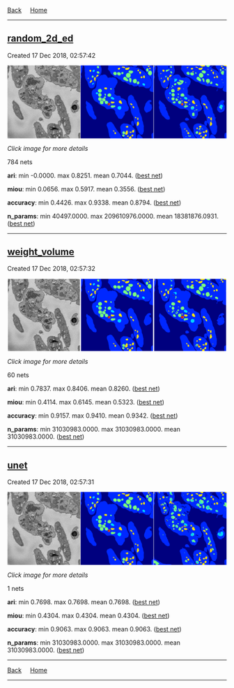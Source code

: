 
[Back](..)&nbsp;&nbsp;&nbsp;&nbsp;&nbsp;[Home](https://leapmanlab.github.io/snapshots)

---

<div class="summary"><a href="random_2d_ed"><h2>random_2d_ed</h2></a><p>Created 17 Dec 2018, 02:57:42
</p><a href="random_2d_ed"><img src="random_2d_ed/1210/67/1/media/summary.png" align="center"></a><p><i>Click image for more details</i>
</p></div>

784 nets

**ari**: min -0.0000. max 0.8251. mean 0.7044.  ([best net](random_2d_ed/1216/39/1))

**miou**: min 0.0656. max 0.5917. mean 0.3556.  ([best net](random_2d_ed/1210/67/1))

**accuracy**: min 0.4426. max 0.9338. mean 0.8794.  ([best net](random_2d_ed/1210/31/0))

**n_params**: min 40497.0000. max 209610976.0000. mean 18381876.0931.  ([best net](random_2d_ed/1210/46/0))

---

<div class="summary"><a href="weight_volume"><h2>weight_volume</h2></a><p>Created 17 Dec 2018, 02:57:32
</p><a href="weight_volume"><img src="weight_volume/1210/001/1/media/summary.png" align="center"></a><p><i>Click image for more details</i>
</p></div>

60 nets

**ari**: min 0.7837. max 0.8406. mean 0.8260.  ([best net](weight_volume/1210/001/1))

**miou**: min 0.4114. max 0.6145. mean 0.5323.  ([best net](weight_volume/1210/001/1))

**accuracy**: min 0.9157. max 0.9410. mean 0.9342.  ([best net](weight_volume/1210/001/1))

**n_params**: min 31030983.0000. max 31030983.0000. mean 31030983.0000.  ([best net](weight_volume/1210/0/0))

---

<div class="summary"><a href="unet"><h2>unet</h2></a><p>Created 17 Dec 2018, 02:57:31
</p><a href="unet"><img src="unet/1212/0/media/summary.png" align="center"></a><p><i>Click image for more details</i>
</p></div>

1 nets

**ari**: min 0.7698. max 0.7698. mean 0.7698.  ([best net](unet/1212/0))

**miou**: min 0.4304. max 0.4304. mean 0.4304.  ([best net](unet/1212/0))

**accuracy**: min 0.9063. max 0.9063. mean 0.9063.  ([best net](unet/1212/0))

**n_params**: min 31030983.0000. max 31030983.0000. mean 31030983.0000.  ([best net](unet/1212/0))

---

[Back](..)&nbsp;&nbsp;&nbsp;&nbsp;&nbsp;[Home](https://leapmanlab.github.io/snapshots)

---